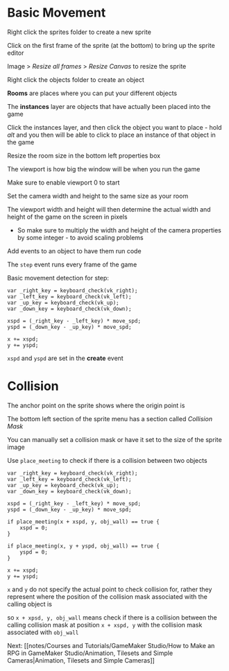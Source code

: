 # Basic Movement

Right click the sprites folder to create a new sprite

Click on the first frame of the sprite (at the bottom) to bring up the sprite editor

Image > *Resize all frames* > *Resize Canvas* to resize the sprite

Right click the objects folder to create an object

**Rooms** are places where you can put your different objects

The **instances** layer are objects that have actually been placed into the game

Click the instances layer, and then click the object you want to place - hold *alt* and you then will be able to click to place an instance of that object in the game

Resize the room size in the bottom left properties box

The viewport is how big the window will be when you run the game

Make sure to enable viewport 0 to start

Set the camera width and height to the same size as your room

The viewport width and height will then determine the actual width and height of the game on the screen in pixels
- So make sure to multiply the width and height of the camera properties by some integer - to avoid scaling problems

Add events to an object to have them run code

The `step` event runs every frame of the game

Basic movement detection for step:

```gml
var _right_key = keyboard_check(vk_right);
var _left_key = keyboard_check(vk_left);
var _up_key = keyboard_check(vk_up);
var _down_key = keyboard_check(vk_down);

xspd = (_right_key - _left_key) * move_spd;
yspd = (_down_key - _up_key) * move_spd;

x += xspd;
y += yspd;
```

`xspd` and `yspd` are set in the **create** event

# Collision

The anchor point on the sprite shows where the origin point is

The bottom left section of the sprite menu has a section called *Collision Mask*

You can manually set a collision mask or have it set to the size of the sprite image

Use `place_meeting` to check if there is a collision between two objects

```gml
var _right_key = keyboard_check(vk_right);
var _left_key = keyboard_check(vk_left);
var _up_key = keyboard_check(vk_up);
var _down_key = keyboard_check(vk_down);

xspd = (_right_key - _left_key) * move_spd;
yspd = (_down_key - _up_key) * move_spd;

if place_meeting(x + xspd, y, obj_wall) == true {
	xspd = 0;
}

if place_meeting(x, y + yspd, obj_wall) == true {
	yspd = 0;
}

x += xspd;
y += yspd;
```

`x` and `y` do not specify the actual point to check collision for, rather they represent where the position of the collision mask associated with the calling object is

so `x + xpsd, y, obj_wall` means check if there is a collision between the calling collision mask at position `x + xspd, y` with the collision mask associated with `obj_wall`

Next: [[notes/Courses and Tutorials/GameMaker Studio/How to Make an RPG in GameMaker Studio/Animation, Tilesets and Simple Cameras|Animation, Tilesets and Simple Cameras]]